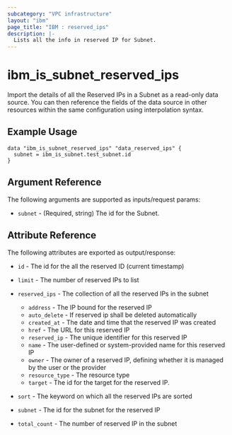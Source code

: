 ```yaml
---
subcategory: "VPC infrastructure"
layout: "ibm"
page_title: "IBM : reserved_ips"
description: |-
  Lists all the info in reserved IP for Subnet.
---
```


# ibm\_is_subnet_reserved_ips

Import the details of all the Reserved IPs in a Subnet as a read-only data source. You can then reference the fields of the data source in other resources within the same configuration using interpolation syntax.

## Example Usage

```hcl
data "ibm_is_subnet_reserved_ips" "data_reserved_ips" {
  subnet = ibm_is_subnet.test_subnet.id
}
```

## Argument Reference

The following arguments are supported as inputs/request params:

* `subnet` - (Required, string) The id for the Subnet.


## Attribute Reference

The following attributes are exported as output/response:

* `id` - The id for the all the reserved ID (current timestamp)
* `limit` - The number of reserved IPs to list
* `reserved_ips` - The collection of all the reserved IPs in the subnet
   - `address` - The IP bound for the reserved IP
   - `auto_delete` - If reserved ip shall be deleted automatically
   - `created_at` - The date and time that the reserved IP was created
   - `href` - The URL for this reserved IP
   - `reserved_ip` - The unique identifier for this reserved IP
   - `name` - The user-defined or system-provided name for this reserved IP
   - `owner` - The owner of a reserved IP, defining whether it is managed by the user or the provider
   - `resource_type` - The resource type
   - `target` - The id for the target for the reserved IP.

* `sort` - The keyword on which all the reserved IPs are sorted
* `subnet` - The id for the subnet for the reserved IP
* `total_count` - The number of reserved IP in the subnet
